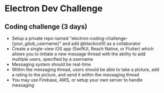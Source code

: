 # Electron Dev Challenge

## Coding challenge (3 days)
- Setup a private repo named "electron-coding-challenge-{your_gitub_username}" and add @blackice10 as a collaborator
- Create a single-view iOS app (SwiftUI, Reach Native, or Flutter) which allows you to initiate a new message thread with the ability to add multiple users, specified by a username
- Messaging system should be real-time
- Within the messaging thread, users should be able to take a picture, add a rating to the picture, and send it within the messaging thread
- You may use Firebase, AWS, or setup your own server to handle messaging